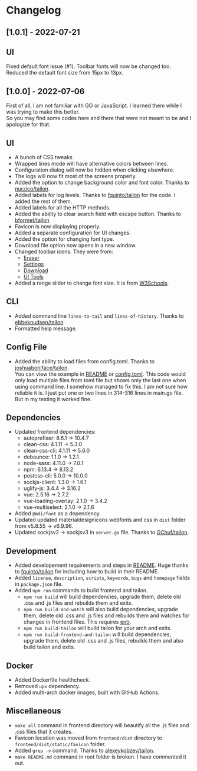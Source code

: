 # Changelog

## [1.0.1] - 2022-07-21

## UI
Fixed default font issue (#1).
Toolbar fonts will now be changed too.
Reduced the default font size from 15px to 13px.

## [1.0.0] - 2022-07-06
First of all, I am not familiar with GO or JavaScript. I learned them while I was trying to make this better. \
So you may find some codes here and there that were not meant to be and I apologize for that.

## UI
- A bunch of CSS tweaks
- Wrapped lines mode will have alternative colors between lines.
- Configuration dialog will now be hidden when clicking elsewhere.
- The logs will now fit most of the screens properly.
- Added the option to change background color and font color. Thanks to [nurzico/tailon](https://github.com/nurzico/tailon).
- Added labels for log levels. Thanks to [fquinto/tailon](https://github.com/fquinto/tailon) for the code. I added the rest of them.
- Added labels for all the HTTP methods.
- Added the ability to clear search field with escape button. Thanks to [bformet/tailon](https://github.com/bformet/tailon/commit/03d08ab3b36c9b982c09754d93ecfb8fdbd54284)
- Favicon is now displaying properly.
- Added a separate configuration for UI changes.
- Added the option for changing font type.
- Download file option now opens in a new window.
- Changed toolbar icons. They were from:
  - [Eraser](https://www.svgrepo.com/svg/72555/eraser)
  - [Settings](https://www.svgrepo.com/svg/10074/settings)
  - [Download](https://www.svgrepo.com/svg/14689/download)
  - [UI Tools](https://www.reshot.com/free-svg-icons/item/tool-YANDWEVLTJ/)
- Added a range slider to change font size. It is from [W3Schools](https://www.w3schools.com/howto/howto_js_rangeslider.asp).

## CLI
- Added command line `lines-to-tail` and `lines-of-history`. Thanks to [ebbeknudsen/tailon](https://github.com/ebbeknudsen/tailon/commit/944862f466790dfe67715c8c82f6edbd5605915a)
- Formatted help message.

## Config File
- Added the ability to load files from config.toml. Thanks to [joshuaboniface/tailon](https://github.com/joshuaboniface/tailon/commit/8d1a949e563a719938c1d74be693e49d57e246ed).  \
You can view the example in [README](README.md#config-file) or [config.toml](config.toml). This code would only load multiple files from toml file but shows only the last one when using command line. I somehow managed to fix this. I am not sure how reliable it is. I just put one or two lines in 314-316 lines in main.go file. But in my testing it worked fine.

## Dependencies
- Updated frontend dependencies:
  - autoprefixer: 8.6.1 -> 10.4.7
  - clean-css: 4.1.11 -> 5.3.0
  - clean-css-cli: 4.1.11 -> 5.6.0
  - debounce: 1.1.0 -> 1.2.1
  - node-sass: 4.11.0 -> 7.0.1
  - npm: 6.13.4 -> 8.13.2
  - postcss-cli: 5.0.0 -> 10.0.0
  - sockjs-client: 1.3.0 -> 1.6.1
  - uglify-js: 3.4.4 -> 3.16.2
  - vue: 2.5.16 -> 2.7.2
  - vue-loading-overlay: 2.1.0 -> 3.4.2
  - vue-multiselect: 2.1.0 -> 2.1.6
- Added `@mdi/font` as a dependency.
- Updated updated materialdesignicons webfonts and css in `dist` folder from v5.8.55 -> v6.9.96.
- Updated sockjsv2 -> sockjsv3 in `server.go` file. Thanks to [GChuf/tailon](https://github.com/GChuf/tailon/commit/5684abaf7cae3722e1a659afcf0ff2ea8172a707).

## Development
- Added developement requirements and steps in  [README](README.md). Huge thanks to [fquinto/tailon](https://github.com/fquinto/tailon) for including how to build in their README.
- Added `license`, `description`, `scripts`, `keywords`, `bugs` and `homepage` fields in `package.json` file.
- Added `npm run` commands to build frontend and tailon.
   - `npm run build` will build dependencies, upgrade them, delete old .css and .js files and rebuilds them and exits.
   - `npm run build-and-watch` will also build dependencies, upgrade them, delete old .css and .js files and rebuilds them and watches for changes in frontend files. This requires [entr](https://github.com/eradman/entr).
   - `npm run build-tailon` will build tailon for your arch and exits.
   - `npm run build-frontend-and-tailon` will build dependencies, upgrade them, delete old .css and .js files, rebuilds them and also build tailon and exits.

## Docker
- Added Dockerfile healthcheck.
- Removed `upx` dependency.
- Added multi-arch docker images, built with GitHub Actions.

## Miscellaneous
- `make all` command in frontend directory will beautify all the .js files and .css files that it creates.
- Favicon location was moved from `frontend/dist` directory to `frontend/dist/static/favicon` folder.
- Added `grep -v` command. Thanks to [alexeykobzev/tailon](https://github.com/alexeykobzev/tailon/commit/034b17b66c08d8ab3430b6e1521821969ddb7d99).
- `make README.md` command in root folder is broken. I have commented it out.
